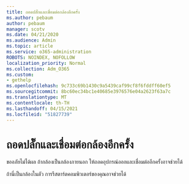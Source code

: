 ```yaml
---
title: ถอดปลั๊กและเชื่อมต่อกล้องอีกครั้ง
ms.author: pebaum
author: pebaum
manager: scotv
ms.date: 04/21/2020
ms.audience: Admin
ms.topic: article
ms.service: o365-administration
ROBOTS: NOINDEX, NOFOLLOW
localization_priority: Normal
ms.collection: Adm_O365
ms.custom:
- gethelp
ms.openlocfilehash: 9c733c69b1430c9a5439caf99cf8f6fddff60ef5
ms.sourcegitcommit: 8bc60ec34bc1e40685e3976576e04a2623f63a7c
ms.translationtype: MT
ms.contentlocale: th-TH
ms.lasthandoff: 04/15/2021
ms.locfileid: "51827739"
---
```

# <a name="unplug-and-reconnect-camera"></a>ถอดปลั๊กและเชื่อมต่อกล้องอีกครั้ง

ขออภัยไม่ได้ผล ถ้ากล้องเป็นกล้องภายนอก ให้ถอดอุปกรณ์ออกและเชื่อมต่ออีกครั้งอาจช่วยได้

ถ้านี่เป็นกล้องในตัว การรีสตาร์ตคอมพิวเตอร์ของคุณอาจช่วยได้

